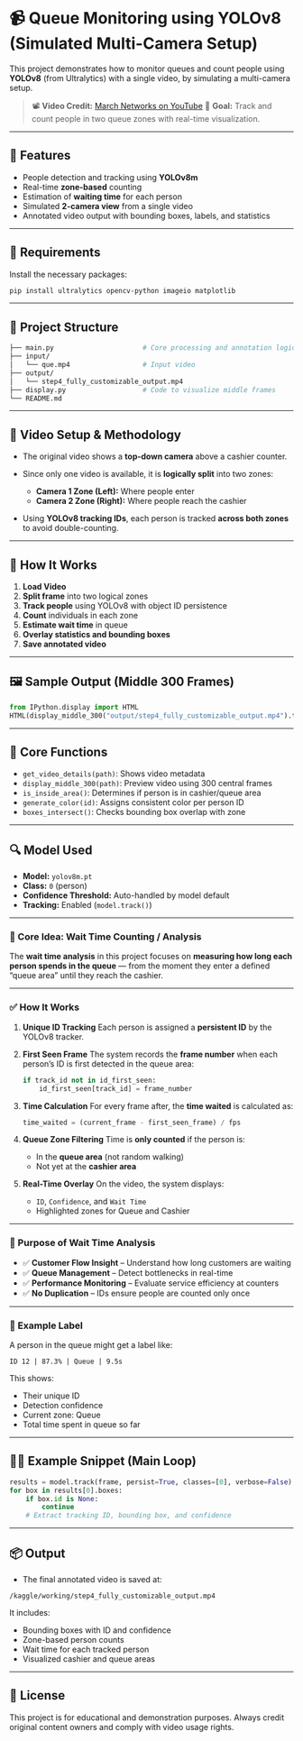 # 📹 Queue Monitoring using YOLOv8 (Simulated Multi-Camera Setup)

This project demonstrates how to monitor queues and count people using **YOLOv8** (from Ultralytics) with a single video, by simulating a multi-camera setup.

> 📽️ **Video Credit:** [March Networks on YouTube](https://youtu.be/5rkwqp6nnr4?si=jdkWhgZ9adCqKLTk)
> 🎯 **Goal:** Track and count people in two queue zones with real-time visualization.

---

## 🚀 Features

* People detection and tracking using **YOLOv8m**
* Real-time **zone-based** counting
* Estimation of **waiting time** for each person
* Simulated **2-camera view** from a single video
* Annotated video output with bounding boxes, labels, and statistics

---

## 🧩 Requirements

Install the necessary packages:

```bash
pip install ultralytics opencv-python imageio matplotlib
```

---

## 📁 Project Structure

```bash
├── main.py                      # Core processing and annotation logic
├── input/
│   └── que.mp4                  # Input video
├── output/
│   └── step4_fully_customizable_output.mp4
├── display.py                   # Code to visualize middle frames
└── README.md
```

---

## 🎥 Video Setup & Methodology

* The original video shows a **top-down camera** above a cashier counter.
* Since only one video is available, it is **logically split** into two zones:

  * **Camera 1 Zone (Left):** Where people enter
  * **Camera 2 Zone (Right):** Where people reach the cashier
* Using **YOLOv8 tracking IDs**, each person is tracked **across both zones** to avoid double-counting.

---

## 🧠 How It Works

1. **Load Video**
2. **Split frame** into two logical zones
3. **Track people** using YOLOv8 with object ID persistence
4. **Count** individuals in each zone
5. **Estimate wait time** in queue
6. **Overlay statistics and bounding boxes**
7. **Save annotated video**

---

## 🖼️ Sample Output (Middle 300 Frames)

```python
from IPython.display import HTML
HTML(display_middle_300("output/step4_fully_customizable_output.mp4").to_html5_video())
```

---

## 🧪 Core Functions

* `get_video_details(path)`: Shows video metadata
* `display_middle_300(path)`: Preview video using 300 central frames
* `is_inside_area()`: Determines if person is in cashier/queue area
* `generate_color(id)`: Assigns consistent color per person ID
* `boxes_intersect()`: Checks bounding box overlap with zone

---

## 🔍 Model Used

* **Model:** `yolov8m.pt`
* **Class:** `0` (person)
* **Confidence Threshold:** Auto-handled by model default
* **Tracking:** Enabled (`model.track()`)

---
### 🧠 Core Idea: **Wait Time Counting / Analysis**

The **wait time analysis** in this project focuses on **measuring how long each person spends in the queue** — from the moment they enter a defined “queue area” until they reach the cashier.

---

### ✅ **How It Works**

1. **Unique ID Tracking**
   Each person is assigned a **persistent ID** by the YOLOv8 tracker.

2. **First Seen Frame**
   The system records the **frame number** when each person’s ID is first detected in the queue area:

   ```python
   if track_id not in id_first_seen:
       id_first_seen[track_id] = frame_number
   ```

3. **Time Calculation**
   For every frame after, the **time waited** is calculated as:

   ```python
   time_waited = (current_frame - first_seen_frame) / fps
   ```

4. **Queue Zone Filtering**
   Time is **only counted** if the person is:

   * In the **queue area** (not random walking)
   * Not yet at the **cashier area**

5. **Real-Time Overlay**
   On the video, the system displays:

   * `ID`, `Confidence`, and `Wait Time`
   * Highlighted zones for Queue and Cashier

---

### 📌 Purpose of Wait Time Analysis

* ✅ **Customer Flow Insight** – Understand how long customers are waiting
* ✅ **Queue Management** – Detect bottlenecks in real-time
* ✅ **Performance Monitoring** – Evaluate service efficiency at counters
* ✅ **No Duplication** – IDs ensure people are counted only once

---

### 🔄 Example Label

A person in the queue might get a label like:

```
ID 12 | 87.3% | Queue | 9.5s
```

This shows:

* Their unique ID
* Detection confidence
* Current zone: Queue
* Total time spent in queue so far

---

## 🧑‍💻 Example Snippet (Main Loop)

```python
results = model.track(frame, persist=True, classes=[0], verbose=False)
for box in results[0].boxes:
    if box.id is None:
        continue
    # Extract tracking ID, bounding box, and confidence
```

---

## 📦 Output

* The final annotated video is saved at:

```
/kaggle/working/step4_fully_customizable_output.mp4
```

It includes:

* Bounding boxes with ID and confidence
* Zone-based person counts
* Wait time for each tracked person
* Visualized cashier and queue areas
---

## 📝 License

This project is for educational and demonstration purposes. Always credit original content owners and comply with video usage rights.
